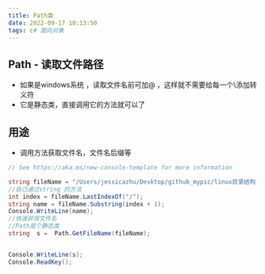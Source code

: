 ```yaml
---
title: Path类
date: 2022-09-17 10:13:50
tags: c# 面向对象
---
```


## Path - 读取文件路径
- 如果是windows系统 ，读取文件名前可加@ ，这样就不需要给每一个\添加转义符
- 它是静态类，直接调用它的方法就可以了

## 用途
- 调用方法获取文件名，文件名后缀等

```csharp
// See https://aka.ms/new-console-template for more information

string fileName = "/Users/jessicazhu/Desktop/github_mypic/linux目录结构 2022-08-20 10.32.55.excalidraw.png";
//自己通过string 的方法
int index = fileName.LastIndexOf("/");
string name = fileName.Substring(index + 1);
Console.WriteLine(name);
//快速获得文件名
//Path是个静态类
string  s =  Path.GetFileName(fileName);


Console.WriteLine(s);
Console.ReadKey();
```